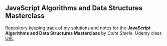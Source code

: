 ## JavaScript Algorithms and Data Structures Masterclass

Repository keeping track of my solutions and notes for the **JavaScript Algorithms and Data Structures Masterclass** by _Colte Steele_.
Udemy class [URL](https://www.udemy.com/course/js-algorithms-and-data-structures-masterclass/)
